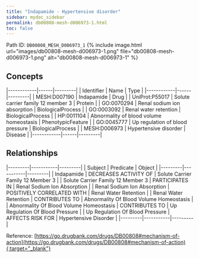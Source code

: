 ```yaml
---
title: "Indapamide - Hypertensive disorder"
sidebar: mydoc_sidebar
permalink: db00808-mesh-d006973-1.html
toc: false 
---
```



Path ID: `DB00808_MESH_D006973_1`
{% include image.html url="images/db00808-mesh-d006973-1.png" file="db00808-mesh-d006973-1.png" alt="db00808-mesh-d006973-1" %}

## Concepts

|------------|------|---------|
| Identifier | Name | Type    |
|------------|------|---------|
| MESH:D007190 | Indapamide | Drug |
| UniProt:P55017 | Solute carrier family 12 member 3 | Protein |
| GO:0070294 | Renal sodium ion absorption | BiologicalProcess |
| GO:0003092 | Renal water retention | BiologicalProcess |
| HP:0011104 | Abnormality of blood volume homeostasis | PhenotypicFeature |
| GO:0045777 | Up regulation of blood pressure | BiologicalProcess |
| MESH:D006973 | Hypertensive disorder | Disease |
|------------|------|---------|

## Relationships

|---------|-----------|---------|
| Subject | Predicate | Object  |
|---------|-----------|---------|
| Indapamide | DECREASES ACTIVITY OF | Solute Carrier Family 12 Member 3 |
| Solute Carrier Family 12 Member 3 | PARTICIPATES IN | Renal Sodium Ion Absorption |
| Renal Sodium Ion Absorption | POSITIVELY CORRELATED WITH | Renal Water Retention |
| Renal Water Retention | CONTRIBUTES TO | Abnormality Of Blood Volume Homeostasis |
| Abnormality Of Blood Volume Homeostasis | CONTRIBUTES TO | Up Regulation Of Blood Pressure |
| Up Regulation Of Blood Pressure | AFFECTS RISK FOR | Hypertensive Disorder |
|---------|-----------|---------|

Reference: [https://go.drugbank.com/drugs/DB00808#mechanism-of-action](https://go.drugbank.com/drugs/DB00808#mechanism-of-action){:target="_blank"}